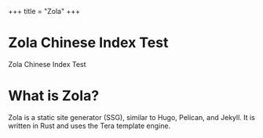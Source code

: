 +++
title = "Zola"
+++
# Zola Chinese Index Test
Zola Chinese Index Test
# What is Zola?
Zola is a static site generator (SSG), similar to Hugo, Pelican, and Jekyll. It is written in Rust and uses the Tera template engine.